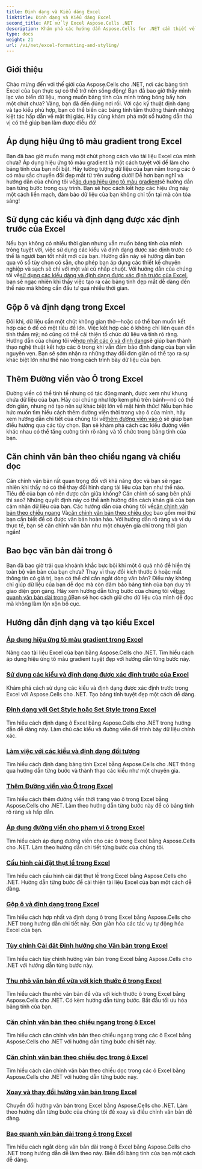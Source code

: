 ```yaml
---
title: Định dạng và Kiểu dáng Excel
linktitle: Định dạng và Kiểu dáng Excel
second_title: API xử lý Excel Aspose.Cells .NET
description: Khám phá các hướng dẫn Aspose.Cells for .NET cần thiết về định dạng và kiểu dáng Excel. Nâng cao bảng tính của bạn bằng các hướng dẫn thực tế, từng bước.
type: docs
weight: 21
url: /vi/net/excel-formatting-and-styling/
---
```

## Giới thiệu

Chào mừng đến với thế giới của Aspose.Cells cho .NET, nơi các bảng tính Excel của bạn thực sự có thể trở nên sống động! Bạn đã bao giờ thấy mình lạc vào biển dữ liệu, mong muốn bảng tính của mình trông bóng bẩy hơn một chút chưa? Vâng, bạn đã đến đúng nơi rồi. Với các kỹ thuật định dạng và tạo kiểu phù hợp, bạn có thể biến các bảng tính tầm thường thành những kiệt tác hấp dẫn về mặt thị giác. Hãy cùng khám phá một số hướng dẫn thú vị có thể giúp bạn làm được điều đó!

## Áp dụng hiệu ứng tô màu gradient trong Excel

 Bạn đã bao giờ muốn mang một chút phong cách vào tài liệu Excel của mình chưa? Áp dụng hiệu ứng tô màu gradient là một cách tuyệt vời để làm cho bảng tính của bạn nổi bật. Hãy tưởng tượng dữ liệu của bạn nằm trong các ô có màu sắc chuyển đổi đẹp mắt từ trên xuống dưới! Dễ hơn bạn nghĩ và hướng dẫn của chúng tôi về[áp dụng hiệu ứng tô màu gradient](./applying-gradient-fill-effects/)sẽ hướng dẫn bạn từng bước trong quy trình. Bạn sẽ học cách kết hợp các hiệu ứng này một cách liền mạch, đảm bảo dữ liệu của bạn không chỉ tồn tại mà còn tỏa sáng!

## Sử dụng các kiểu và định dạng được xác định trước của Excel

 Nếu bạn không có nhiều thời gian nhưng vẫn muốn bảng tính của mình trông tuyệt vời, việc sử dụng các kiểu và định dạng được xác định trước có thể là người bạn tốt nhất mới của bạn. Hướng dẫn này sẽ hướng dẫn bạn qua vô số tùy chọn có sẵn, cho phép bạn áp dụng các thiết kế chuyên nghiệp và sạch sẽ chỉ với một vài cú nhấp chuột. Với hướng dẫn của chúng tôi về[sử dụng các kiểu dáng và định dạng được xác định trước của Excel](./using-excel-predefined-styles-and-formatting/), bạn sẽ ngạc nhiên khi thấy việc tạo ra các bảng tính đẹp mắt dễ dàng đến thế nào mà không cần đầu tư quá nhiều thời gian.

## Gộp ô và định dạng trong Excel

 Đôi khi, dữ liệu cần một chút không gian thở—hoặc có thể bạn muốn kết hợp các ô để có một tiêu đề lớn. Việc kết hợp các ô không chỉ liên quan đến tính thẩm mỹ; nó cũng có thể cải thiện tổ chức dữ liệu và tính rõ ràng. Hướng dẫn của chúng tôi về[hợp nhất các ô và định dạng](./merging-cells-and-formatting/)sẽ giúp bạn thành thạo nghệ thuật kết hợp các ô trong khi vẫn đảm bảo định dạng của bạn vẫn nguyên vẹn. Bạn sẽ sớm nhận ra những thay đổi đơn giản có thể tạo ra sự khác biệt lớn như thế nào trong cách trình bày dữ liệu của bạn. 

## Thêm Đường viền vào Ô trong Excel

 Đường viền có thể tinh tế nhưng có tác động mạnh, được xem như khung chứa dữ liệu của bạn. Hãy coi chúng như lớp kem phủ trên bánh—nó có thể đơn giản, nhưng nó tạo nên sự khác biệt lớn về mặt hình thức! Nếu bạn háo hức muốn tìm hiểu cách thêm đường viền thời trang vào ô của mình, hãy xem hướng dẫn chi tiết của chúng tôi về[thêm đường viền vào ô](./adding-borders-to-cells/) sẽ giúp bạn điều hướng qua các tùy chọn. Bạn sẽ khám phá cách các kiểu đường viền khác nhau có thể tăng cường tính rõ ràng và tổ chức trong bảng tính của bạn.

## Căn chỉnh văn bản theo chiều ngang và chiều dọc

Căn chỉnh văn bản rất quan trọng đối với khả năng đọc và bạn sẽ ngạc nhiên khi thấy nó có thể thay đổi hình dạng tài liệu của bạn như thế nào. Tiêu đề của bạn có nên được căn giữa không? Căn chỉnh số sang bên phải thì sao? Những quyết định này có thể ảnh hưởng đến cách khán giả của bạn cảm nhận dữ liệu của bạn. Các hướng dẫn của chúng tôi về[căn chỉnh văn bản theo chiều ngang](./aligning-text-horizontally/) Và[căn chỉnh văn bản theo chiều dọc](./aligning-text-vertically/) bao gồm mọi thứ bạn cần biết để có được văn bản hoàn hảo. Với hướng dẫn rõ ràng và ví dụ thực tế, bạn sẽ căn chỉnh văn bản như một chuyên gia chỉ trong thời gian ngắn!

## Bao bọc văn bản dài trong ô

 Bạn đã bao giờ trải qua khoảnh khắc bực bội khi một ô quá nhỏ để hiển thị toàn bộ văn bản của bạn chưa? Thay vì thay đổi kích thước ô hoặc mất thông tin có giá trị, bạn có thể chỉ cần ngắt dòng văn bản? Điều này không chỉ giúp dữ liệu của bạn dễ đọc mà còn đảm bảo bảng tính của bạn duy trì giao diện gọn gàng. Hãy xem hướng dẫn từng bước của chúng tôi về[bao quanh văn bản dài trong ô](./wrapping-long-text-within-cells/)Bạn sẽ học cách giữ cho dữ liệu của mình dễ đọc mà không làm lộn xộn bố cục.

## Hướng dẫn định dạng và tạo kiểu Excel
### [Áp dụng hiệu ứng tô màu gradient trong Excel](./applying-gradient-fill-effects/)
Nâng cao tài liệu Excel của bạn bằng Aspose.Cells cho .NET. Tìm hiểu cách áp dụng hiệu ứng tô màu gradient tuyệt đẹp với hướng dẫn từng bước này.
### [Sử dụng các kiểu và định dạng được xác định trước của Excel](./using-excel-predefined-styles-and-formatting/)
Khám phá cách sử dụng các kiểu và định dạng được xác định trước trong Excel với Aspose.Cells cho .NET. Tạo bảng tính tuyệt đẹp một cách dễ dàng.
### [Định dạng với Get Style hoặc Set Style trong Excel](./formatting-with-get-style-or-set-style/)
Tìm hiểu cách định dạng ô Excel bằng Aspose.Cells cho .NET trong hướng dẫn dễ dàng này. Làm chủ các kiểu và đường viền để trình bày dữ liệu chính xác.
### [Làm việc với các kiểu và định dạng đối tượng](./working-with-styles-and-formatting-objects/)
Tìm hiểu cách định dạng bảng tính Excel bằng Aspose.Cells cho .NET thông qua hướng dẫn từng bước và thành thạo các kiểu như một chuyên gia.
### [Thêm Đường viền vào Ô trong Excel](./adding-borders-to-cells/)
Tìm hiểu cách thêm đường viền thời trang vào ô trong Excel bằng Aspose.Cells cho .NET. Làm theo hướng dẫn từng bước này để có bảng tính rõ ràng và hấp dẫn.
### [Áp dụng đường viền cho phạm vi ô trong Excel](./applying-borders-to-range-of-cells/)
Tìm hiểu cách áp dụng đường viền cho các ô trong Excel bằng Aspose.Cells cho .NET. Làm theo hướng dẫn chi tiết từng bước của chúng tôi.
### [Cấu hình cài đặt thụt lề trong Excel](./configuring-indentation-settings/)
Tìm hiểu cách cấu hình cài đặt thụt lề trong Excel bằng Aspose.Cells cho .NET. Hướng dẫn từng bước để cải thiện tài liệu Excel của bạn một cách dễ dàng.
### [Gộp ô và định dạng trong Excel](./merging-cells-and-formatting/)
Tìm hiểu cách hợp nhất và định dạng ô trong Excel bằng Aspose.Cells cho .NET trong hướng dẫn chi tiết này. Đơn giản hóa các tác vụ tự động hóa Excel của bạn.
### [Tùy chỉnh Cài đặt Định hướng cho Văn bản trong Excel](./customizing-orientation-settings-for-text/)
Tìm hiểu cách tùy chỉnh hướng văn bản trong Excel bằng Aspose.Cells cho .NET với hướng dẫn từng bước này.
### [Thu nhỏ văn bản để vừa với kích thước ô trong Excel](./shrinking-text-to-fit-cell-size/)
Tìm hiểu cách thu nhỏ văn bản để vừa với kích thước ô trong Excel bằng Aspose.Cells cho .NET. Có kèm hướng dẫn từng bước. Bắt đầu tối ưu hóa bảng tính của bạn.
### [Căn chỉnh văn bản theo chiều ngang trong ô Excel](./aligning-text-horizontally/)
Tìm hiểu cách căn chỉnh văn bản theo chiều ngang trong các ô Excel bằng Aspose.Cells cho .NET với hướng dẫn từng bước chi tiết này.
### [Căn chỉnh văn bản theo chiều dọc trong ô Excel](./aligning-text-vertically/)
Tìm hiểu cách căn chỉnh văn bản theo chiều dọc trong các ô Excel bằng Aspose.Cells cho .NET với hướng dẫn từng bước này.
### [Xoay và thay đổi hướng văn bản trong Excel](./rotating-and-changing-text-direction/)
Chuyển đổi hướng văn bản trong Excel bằng Aspose.Cells cho .NET. Làm theo hướng dẫn từng bước của chúng tôi để xoay và điều chỉnh văn bản dễ dàng.
### [Bao quanh văn bản dài trong ô trong Excel](./wrapping-long-text-within-cells/)
Tìm hiểu cách ngắt dòng văn bản dài trong ô Excel bằng Aspose.Cells cho .NET trong hướng dẫn dễ làm theo này. Biến đổi bảng tính của bạn một cách dễ dàng.
